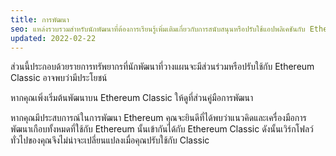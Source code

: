 ```yaml
---
title: การพัฒนา
seo: แหล่งรวบรวมสำหรับนักพัฒนาที่ต้องการเรียนรู้เพิ่มเติมเกี่ยวกับการสนับสนุนหรือปรับใช้แอปพลิเคชันกับ Ethereum Classic
updated: 2022-02-22
---
```


ส่วนนี้ประกอบด้วยรายการทรัพยากรที่นักพัฒนาที่วางแผนจะมีส่วนร่วมหรือปรับใช้กับ Ethereum Classic อาจพบว่ามีประโยชน์

หากคุณเพิ่งเริ่มต้นพัฒนาบน Ethereum Classic ให้ดูที่ส่วนคู่มือการพัฒนา [](/guides/development)

หากคุณมีประสบการณ์ในการพัฒนา Ethereum คุณจะยินดีที่ได้พบว่าแนวคิดและเครื่องมือการพัฒนาเกือบทั้งหมดที่ใช้กับ Ethereum นั้นเข้ากันได้กับ Ethereum Classic ดังนั้นเวิร์กโฟลว์ทั่วไปของคุณจึงไม่น่าจะเปลี่ยนแปลงเมื่อคุณปรับใช้กับ Classic
